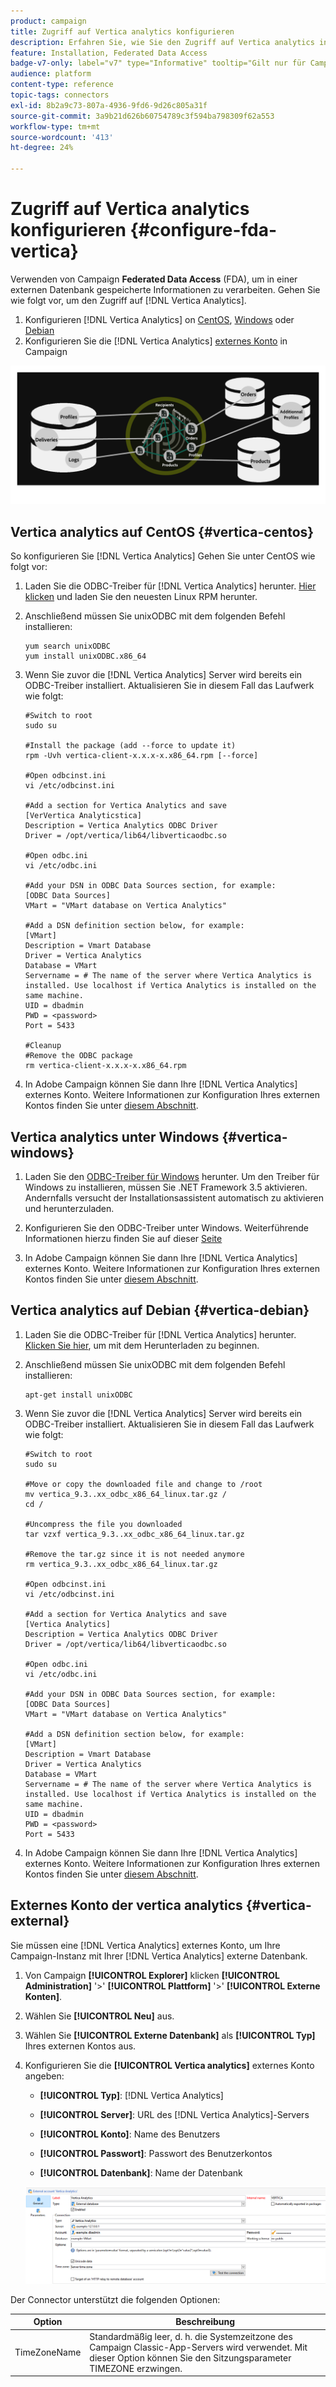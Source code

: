 ```yaml
---
product: campaign
title: Zugriff auf Vertica analytics konfigurieren
description: Erfahren Sie, wie Sie den Zugriff auf Vertica analytics in FDA konfigurieren
feature: Installation, Federated Data Access
badge-v7-only: label="v7" type="Informative" tooltip="Gilt nur für Campaign Classic v7"
audience: platform
content-type: reference
topic-tags: connectors
exl-id: 8b2a9c73-807a-4936-9fd6-9d26c805a31f
source-git-commit: 3a9b21d626b60754789c3f594ba798309f62a553
workflow-type: tm+mt
source-wordcount: '413'
ht-degree: 24%

---
```


# Zugriff auf Vertica analytics konfigurieren {#configure-fda-vertica}



Verwenden von Campaign **Federated Data Access** (FDA), um in einer externen Datenbank gespeicherte Informationen zu verarbeiten. Gehen Sie wie folgt vor, um den Zugriff auf [!DNL Vertica Analytics].

1. Konfigurieren [!DNL Vertica Analytics] on [CentOS](#vertica-centos), [Windows](#vertica-windows) oder [Debian](#vertica-debian)
1. Konfigurieren Sie die [!DNL Vertica Analytics] [externes Konto](#vertica-external) in Campaign

![](assets/snowflake_3.png)

## Vertica analytics auf CentOS {#vertica-centos}

So konfigurieren Sie [!DNL Vertica Analytics] Gehen Sie unter CentOS wie folgt vor:

1. Laden Sie die ODBC-Treiber für [!DNL Vertica Analytics] herunter. [Hier klicken](https://www.vertica.com/download/vertica/client-drivers/) und laden Sie den neuesten Linux RPM herunter.

1. Anschließend müssen Sie unixODBC mit dem folgenden Befehl installieren:

   ```
   yum search unixODBC
   yum install unixODBC.x86_64
   ```

1. Wenn Sie zuvor die [!DNL Vertica Analytics] Server wird bereits ein ODBC-Treiber installiert. Aktualisieren Sie in diesem Fall das Laufwerk wie folgt:

   ```
   #Switch to root
   sudo su
   
   #Install the package (add --force to update it)
   rpm -Uvh vertica-client-x.x.x-x.x86_64.rpm [--force]
   
   #Open odbcinst.ini
   vi /etc/odbcinst.ini
   
   #Add a section for Vertica Analytics and save
   [VerVertica Analyticstica]
   Description = Vertica Analytics ODBC Driver
   Driver = /opt/vertica/lib64/libverticaodbc.so
   
   #Open odbc.ini
   vi /etc/odbc.ini
   
   #Add your DSN in ODBC Data Sources section, for example:
   [ODBC Data Sources]
   VMart = "VMart database on Vertica Analytics"
   
   #Add a DSN definition section below, for example:
   [VMart]
   Description = Vmart Database
   Driver = Vertica Analytics
   Database = VMart
   Servername = # The name of the server where Vertica Analytics is installed. Use localhost if Vertica Analytics is installed on the same machine.
   UID = dbadmin
   PWD = <password>
   Port = 5433
   
   #Cleanup
   #Remove the ODBC package
   rm vertica-client-x.x.x-x.x86_64.rpm
   ```

1. In Adobe Campaign können Sie dann Ihre [!DNL Vertica Analytics] externes Konto. Weitere Informationen zur Konfiguration Ihres externen Kontos finden Sie unter [diesem Abschnitt](#vertica-external).

## Vertica analytics unter Windows {#vertica-windows}

1. Laden Sie den [ODBC-Treiber für Windows](https://www.vertica.com/download/vertica/client-drivers/) herunter. Um den Treiber für Windows zu installieren, müssen Sie .NET Framework 3.5 aktivieren. Andernfalls versucht der Installationsassistent automatisch zu aktivieren und herunterzuladen.

1. Konfigurieren Sie den ODBC-Treiber unter Windows. Weiterführende Informationen hierzu finden Sie auf dieser [Seite](https://www.vertica.com/docs/9.2.x/HTML/Content/Authoring/ConnectingToVertica/ClientODBC/SettingUpADSN.htm)

1. In Adobe Campaign können Sie dann Ihre [!DNL Vertica Analytics] externes Konto. Weitere Informationen zur Konfiguration Ihres externen Kontos finden Sie unter [diesem Abschnitt](#vertical-external).

## Vertica analytics auf Debian {#vertica-debian}

1. Laden Sie die ODBC-Treiber für [!DNL Vertica Analytics] herunter. [Klicken Sie hier](https://sfc-repo.snowflakecomputing.com/odbc/linux/latest/index.html), um mit dem Herunterladen zu beginnen.

1. Anschließend müssen Sie unixODBC mit dem folgenden Befehl installieren:

   ```
   apt-get install unixODBC
   ```

1. Wenn Sie zuvor die [!DNL Vertica Analytics] Server wird bereits ein ODBC-Treiber installiert. Aktualisieren Sie in diesem Fall das Laufwerk wie folgt:

   ```
   #Switch to root
   sudo su
   
   #Move or copy the downloaded file and change to /root
   mv vertica_9.3..xx_odbc_x86_64_linux.tar.gz /
   cd /
   
   #Uncompress the file you downloaded
   tar vzxf vertica_9.3..xx_odbc_x86_64_linux.tar.gz
   
   #Remove the tar.gz since it is not needed anymore
   rm vertica_9.3..xx_odbc_x86_64_linux.tar.gz
   
   #Open odbcinst.ini
   vi /etc/odbcinst.ini
   
   #Add a section for Vertica Analytics and save
   [Vertica Analytics]
   Description = Vertica Analytics ODBC Driver
   Driver = /opt/vertica/lib64/libverticaodbc.so
   
   #Open odbc.ini
   vi /etc/odbc.ini
   
   #Add your DSN in ODBC Data Sources section, for example:
   [ODBC Data Sources]
   VMart = "VMart database on Vertica Analytics"
   
   #Add a DSN definition section below, for example:
   [VMart]
   Description = Vmart Database
   Driver = Vertica Analytics
   Database = VMart
   Servername = # The name of the server where Vertica Analytics is installed. Use localhost if Vertica Analytics is installed on the same machine.
   UID = dbadmin
   PWD = <password>
   Port = 5433
   ```

1. In Adobe Campaign können Sie dann Ihre [!DNL Vertica Analytics] externes Konto. Weitere Informationen zur Konfiguration Ihres externen Kontos finden Sie unter [diesem Abschnitt](#vertica-external).

## Externes Konto der vertica analytics {#vertica-external}

Sie müssen eine [!DNL Vertica Analytics] externes Konto, um Ihre Campaign-Instanz mit Ihrer [!DNL Vertica Analytics] externe Datenbank.

1. Von Campaign **[!UICONTROL Explorer]** klicken **[!UICONTROL Administration]** &#39;>&#39; **[!UICONTROL Plattform]** &#39;>&#39; **[!UICONTROL Externe Konten]**.

1. Wählen Sie **[!UICONTROL Neu]** aus.

1. Wählen Sie **[!UICONTROL Externe Datenbank]** als **[!UICONTROL Typ]** Ihres externen Kontos aus.

1. Konfigurieren Sie die **[!UICONTROL Vertica analytics]** externes Konto angeben:

   * **[!UICONTROL Typ]**: [!DNL Vertica Analytics]

   * **[!UICONTROL Server]**: URL des [!DNL Vertica Analytics]-Servers

   * **[!UICONTROL Konto]**: Name des Benutzers

   * **[!UICONTROL Passwort]**: Passwort des Benutzerkontos

   * **[!UICONTROL Datenbank]**: Name der Datenbank

   ![](assets/vertica.png)

Der Connector unterstützt die folgenden Optionen:

| Option | Beschreibung  |
|---|---|
| TimeZoneName | Standardmäßig leer, d. h. die Systemzeitzone des Campaign Classic-App-Servers wird verwendet. Mit dieser Option können Sie den Sitzungsparameter TIMEZONE erzwingen. |

